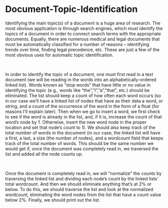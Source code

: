# Document-Topic-Identification

Identifying the main topic(s) of a document is a huge area of research. The most obvious application is through search engines, which must identify the topics of a document in order to connect search terms with the appropriate documents. Equally, there are numerous medical and legal documents that must be automatically classified for a number of reasons – identifying trends over time, finding legal precedence, etc. These are just a few of the most obvious uses for automatic topic identification.

<br/>

In order to identify the topic of a document, one must first read in a text document (we will be reading in the words into an alphabetically-ordered linked list). Words known as “stop words” that have little or no value in identifying the topic (e.g., words like “the”,”I”,”a”,”that”, etc.) should be eliminated. The list should keep a count of how often each word occurs (so in our case we’ll have a linked list of nodes that have as their data a word, or string, and a count of the occurrence of the word in the form of a float (for reasons I’ll explain later). Then when we go to insert a word, we first check to see if the word is already in the list, and, if it is, increase the count of that word’s node by 1. Otherwise, insert the new word node in the proper location and set that node’s count to 1). We should also keep track of the total number of words in the document (in our case, the linked list will have a first, a last, a size (the number of nodes), and a wordcount field that keeps track of the total number of words. This should be the same number we would get if, once the document was completely read in, we traversed the list and added all the node counts up.

<br/>

Once the document is completely read in, we will “normalize” the counts by traversing the linked list and dividing each node’s count by the linked lists’ total wordcount. And then we should eliminate anything that’s at 2% or below. To do this, we should traverse the list and look at the normalized wordcount, eliminating the word nodes from the list that have a count value below 2%. Finally, we should print out the list.
